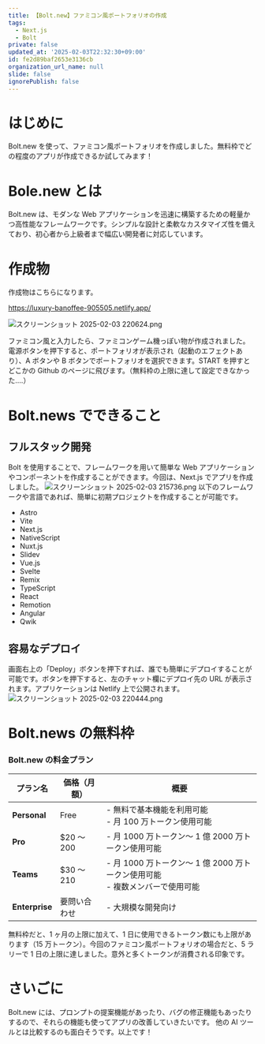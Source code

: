 ```yaml
---
title: 【Bolt.new】ファミコン風ポートフォリオの作成
tags:
  - Next.js
  - Bolt
private: false
updated_at: '2025-02-03T22:32:30+09:00'
id: fe2d89baf2653e3136cb
organization_url_name: null
slide: false
ignorePublish: false
---
```


# はじめに

Bolt.new を使って、ファミコン風ポートフォリオを作成しました。無料枠でどの程度のアプリが作成できるか試してみます！

# Bole.new とは

Bolt.new は、モダンな Web アプリケーションを迅速に構築するための軽量かつ高性能なフレームワークです。シンプルな設計と柔軟なカスタマイズ性を備えており、初心者から上級者まで幅広い開発者に対応しています。

# 作成物

作成物はこちらになります。

https://luxury-banoffee-905505.netlify.app/

![スクリーンショット 2025-02-03 220624.png](https://qiita-image-store.s3.ap-northeast-1.amazonaws.com/0/2603981/021c4bed-5b7b-7c7c-9a50-2cf01595fb5f.png)

ファミコン風と入力したら、ファミコンゲーム機っぽい物が作成されました。
電源ボタンを押下すると、ポートフォリオが表示され（起動のエフェクトあり）、A ボタンや B ボタンでポートフォリオを選択できます。START を押すとどこかの Github のページに飛びます。（無料枠の上限に達して設定できなかった....）

# Bolt.news でできること

## フルスタック開発

Bolt を使用することで、フレームワークを用いて簡単な Web アプリケーションやコンポーネントを作成することができます。今回は、Next.js でアプリを作成しました。
![スクリーンショット 2025-02-03 215736.png](https://qiita-image-store.s3.ap-northeast-1.amazonaws.com/0/2603981/568c2192-1927-8451-90a4-0c04791a028e.png)
以下のフレームワークや言語であれば、簡単に初期プロジェクトを作成することが可能です。

- Astro
- Vite
- Next.js
- NativeScript
- Nuxt.js
- Slidev
- Vue.js
- Svelte
- Remix
- TypeScript
- React
- Remotion
- Angular
- Qwik

## 容易なデプロイ

画面右上の「Deploy」ボタンを押下すれば、誰でも簡単にデプロイすることが可能です。ボタンを押下すると、左のチャット欄にデプロイ先の URL が表示されます。アプリケーションは Netlify 上で公開されます。
![スクリーンショット 2025-02-03 220444.png](https://qiita-image-store.s3.ap-northeast-1.amazonaws.com/0/2603981/0f1f3483-2170-0cf8-1bf9-8f130cf053a3.png)

# Bolt.news の無料枠

### Bolt.new の料金プラン

| プラン名       | 価格（月額） | 概要                                                                             |
| -------------- | ------------ | -------------------------------------------------------------------------------- |
| **Personal**   | Free         | - 無料で基本機能を利用可能<br> - 月 100 万トークン使用可能                       |
| **Pro**        | $20 ～ 200   | - 月 1000 万トークン～ 1 億 2000 万トークン使用可能                              |
| **Teams**      | $30 ～ 210   | - 月 1000 万トークン～ 1 億 2000 万トークン使用可能<br> - 複数メンバーで使用可能 |
| **Enterprise** | 要問い合わせ | - 大規模な開発向け                                                               |

無料枠だと、1 ヶ月の上限に加えて、1 日に使用できるトークン数にも上限があります（15 万トークン）。今回のファミコン風ポートフォリオの場合だと、5 ラリーで 1 日の上限に達しました。意外と多くトークンが消費される印象です。

# さいごに

Bolt.new には、プロンプトの提案機能があったり、バグの修正機能もあったりするので、それらの機能も使ってアプリの改善していきたいです。
他の AI ツールとは比較するのも面白そうです。以上です！
